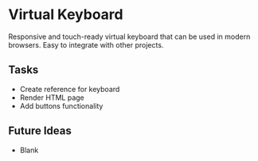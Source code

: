# Virtual Keyboard
Responsive and touch-ready virtual keyboard that can be used in modern browsers. Easy to integrate with other projects.

## Tasks
- Create reference for keyboard
- Render HTML page
- Add buttons functionality

## Future Ideas
- Blank
